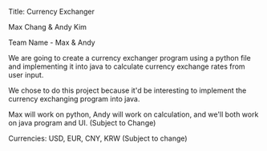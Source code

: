 Title: Currency Exchanger

Max Chang & Andy Kim

Team Name - Max & Andy

We are going to create a currency exchanger program using a python file and implementing it into java to calculate currency exchange rates from user input.

We chose to do this project because it'd be interesting to implement the currency exchanging program into java.

Max will work on python, Andy will work on calculation, and we'll both work on java program and UI. (Subject to Change)

Currencies: USD, EUR, CNY, KRW (Subject to change)
